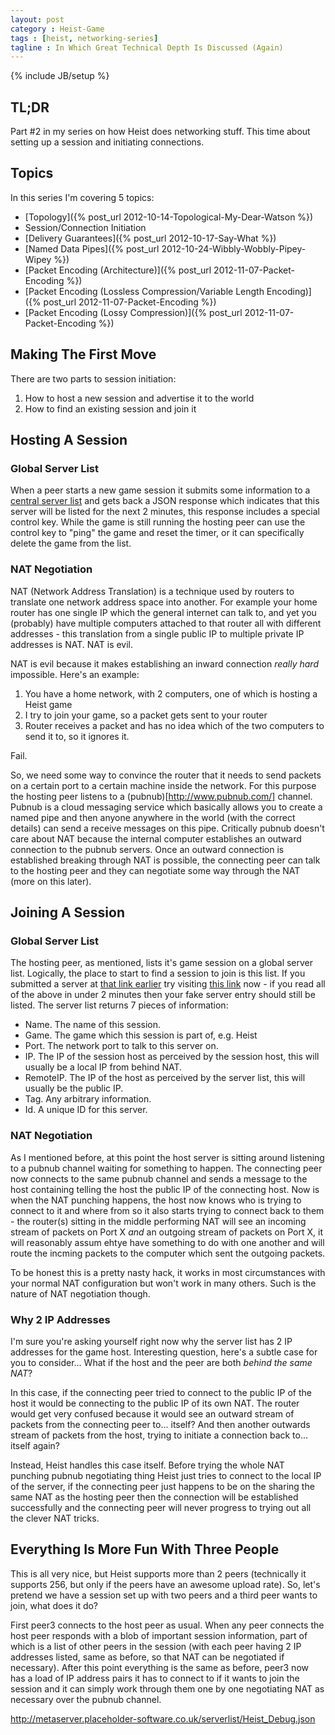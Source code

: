 ```yaml
---
layout: post
category : Heist-Game
tags : [heist, networking-series]
tagline : In Which Great Technical Depth Is Discussed (Again)
---
```

{% include JB/setup %}


## TL;DR

Part #2 in my series on how Heist does networking stuff. This time about setting up a session and initiating connections.

## Topics

In this series I'm covering 5 topics:

 - [Topology]({% post_url 2012-10-14-Topological-My-Dear-Watson %})
 - Session/Connection Initiation
 - [Delivery Guarantees]({% post_url 2012-10-17-Say-What %})
 - [Named Data Pipes]({% post_url 2012-10-24-Wibbly-Wobbly-Pipey-Wipey %})
 - [Packet Encoding (Architecture)]({% post_url 2012-11-07-Packet-Encoding %})
 - [Packet Encoding (Lossless Compression/Variable Length Encoding)]({% post_url 2012-11-07-Packet-Encoding %})
 - [Packet Encoding (Lossy Compression)]({% post_url 2012-11-07-Packet-Encoding %})
 
## Making The First Move

There are two parts to session initiation:

1. How to host a new session and advertise it to the world
2. How to find an existing session and join it

## Hosting A Session

### Global Server List

When a peer starts a new game session it submits some information to a [central server list](http://metaserver.placeholder-software.co.uk/serverlist/Game_Name/create-server) and gets back a JSON response which indicates that this server will be listed for the next 2 minutes, this response includes a special control key. While the game is still running the hosting peer can use the control key to "ping" the game and reset the timer, or it can specifically delete the game from the list.

### NAT Negotiation

NAT (Network Address Translation) is a technique used by routers to translate one network address space into another. For example your home router has one single IP which the general internet can talk to, and yet you (probably) have multiple computers attached to that router all with different addresses - this translation from a single public IP to multiple private IP addresses is NAT. NAT is evil.

NAT is evil because it makes establishing an inward connection _really hard_ impossible. Here's an example:

 1. You have a home network, with 2 computers, one of which is hosting a Heist game
 2. I try to join your game, so a packet gets sent to your router
 3. Router receives a packet and has no idea which of the two computers to send it to, so it ignores it.
 
Fail.

So, we need some way to convince the router that it needs to send packets on a certain port to a certain machine inside the network. For this purpose the hosting peer listens to a (pubnub)[http://www.pubnub.com/] channel. Pubnub is a cloud messaging service which basically allows you to create a named pipe and then anyone anywhere in the world (with the correct details) can send a receive messages on this pipe. Critically pubnub doesn't care about NAT because the internal computer establishes an outward connection to the pubnub servers. Once an outward connection is established breaking through NAT is possible, the connecting peer can talk to the hosting peer and they can negotiate some way through the NAT (more on this later).

## Joining A Session

### Global Server List

The hosting peer, as mentioned, lists it's game session on a global server list. Logically, the place to start to find a session to join is this list. If you submitted a server at [that link earlier](http://metaserver.placeholder-software.co.uk/serverlist/Game_Name/create-server) try visiting [this link](http://metaserver.placeholder-software.co.uk/serverlist/Game_Name.json) now - if you read all of the above in under 2 minutes then your fake server entry should still be listed. The server list returns 7 pieces of information:

 - Name. The name of this session.
 - Game. The game which this session is part of, e.g. Heist
 - Port. The network port to talk to this server on.
 - IP. The IP of the session host as perceived by the session host, this will usually be a local IP from behind NAT.
 - RemoteIP. The IP of the host as perceived by the server list, this will usually be the public IP.
 - Tag. Any arbitrary information.
 - Id. A unique ID for this server.

### NAT Negotiation
 
As I mentioned before, at this point the host server is sitting around listening to a pubnub channel waiting for something to happen. The connecting peer now connects to the same pubnub channel and sends a message to the host containing telling the host the public IP of the connecting host. Now is when the NAT punching happens, the host now knows who is trying to connect to it and where from so it also starts trying to connect back to them - the router(s) sitting in the middle performing NAT will see an incoming stream of packets on Port X _and_ an outgoing stream of packets on Port X, it will reasonably assum ehtye have something to do with one another and will route the incming packets to the computer which sent the outgoing packets.

To be honest this is a pretty nasty hack, it works in most circumstances with your normal NAT configuration but won't work in many others. Such is the nature of NAT negotiation though.

### Why 2 IP Addresses

I'm sure you're asking yourself right now why the server list has 2 IP addresses for the game host. Interesting question, here's a subtle case for you to consider... What if the host and the peer are both _behind the same NAT_?

In this case, if the connecting peer tried to connect to the public IP of the host it would be connecting to the public IP of its own NAT. The router would get very confused because it would see an outward stream of packets from the connecting peer to... itself? And then another outwards stream of packets from the host, trying to initiate a connection back to... itself again?

Instead, Heist handles this case itself. Before trying the whole NAT punching pubnub negotiating thing Heist just tries to connect to the local IP of the server, if the connecting peer just happens to be on the sharing the same NAT as the hosting peer then the connection will be established successfully and the connecting peer will never progress to trying out all the clever NAT tricks.

## Everything Is More Fun With Three People

This is all very nice, but Heist supports more than 2 peers (technically it supports 256, but only if the peers have an awesome upload rate). So, let's pretend we have a session set up with two peers and a third peer wants to join, what does it do?

First peer3 connects to the host peer as usual. When any peer connects the host peer responds with a blob of important session information, part of which is a list of other peers in the session (with each peer having 2 IP addresses listed, same as before, so that NAT can be negotiated if necessary). After this point everything is the same as before, peer3 now has a load of IP address pairs it has to connect to if it wants to join the session and it can simply work through them one by one negotiating NAT as necessary over the pubnub channel.
 
http://metaserver.placeholder-software.co.uk/serverlist/Heist_Debug.json